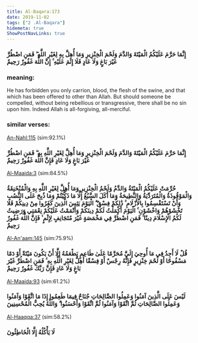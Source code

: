 ```yaml
---
title: Al-Baqara:173
date: 2019-11-02
tags: ["2 .Al-Baqara"]
hidemeta: true 
ShowPostNavLinks: true 
---
```

### إِنَّمَا حَرَّمَ عَلَيْكُمُ الْمَيْتَةَ وَالدَّمَ وَلَحْمَ الْخِنْزِيرِ وَمَا أُهِلَّ بِهِ لِغَيْرِ اللَّهِ ۖ فَمَنِ اضْطُرَّ غَيْرَ بَاغٍ وَلَا عَادٍ فَلَا إِثْمَ عَلَيْهِ ۚ إِنَّ اللَّهَ غَفُورٌ رَحِيمٌ
### meaning: 
He has forbidden you only carrion, blood, the flesh of the swine, and that which has been offered to other than Allah. But should someone be compelled, without being rebellious or transgressive, there shall be no sin upon him. Indeed Allah is all-forgiving, all-merciful.
### similar verses: 

[An-Nahl:115](/16/115) (sim:92.1%)

### إِنَّمَا حَرَّمَ عَلَيْكُمُ الْمَيْتَةَ وَالدَّمَ وَلَحْمَ الْخِنْزِيرِ وَمَا أُهِلَّ لِغَيْرِ اللَّهِ بِهِ ۖ فَمَنِ اضْطُرَّ غَيْرَ بَاغٍ وَلَا عَادٍ فَإِنَّ اللَّهَ غَفُورٌ رَحِيمٌ

[Al-Maaida:3](/5/3) (sim:84.5%)

### حُرِّمَتْ عَلَيْكُمُ الْمَيْتَةُ وَالدَّمُ وَلَحْمُ الْخِنْزِيرِ وَمَا أُهِلَّ لِغَيْرِ اللَّهِ بِهِ وَالْمُنْخَنِقَةُ وَالْمَوْقُوذَةُ وَالْمُتَرَدِّيَةُ وَالنَّطِيحَةُ وَمَا أَكَلَ السَّبُعُ إِلَّا مَا ذَكَّيْتُمْ وَمَا ذُبِحَ عَلَى النُّصُبِ وَأَنْ تَسْتَقْسِمُوا بِالْأَزْلَامِ ۚ ذَٰلِكُمْ فِسْقٌ ۗ الْيَوْمَ يَئِسَ الَّذِينَ كَفَرُوا مِنْ دِينِكُمْ فَلَا تَخْشَوْهُمْ وَاخْشَوْنِ ۚ الْيَوْمَ أَكْمَلْتُ لَكُمْ دِينَكُمْ وَأَتْمَمْتُ عَلَيْكُمْ نِعْمَتِي وَرَضِيتُ لَكُمُ الْإِسْلَامَ دِينًا ۚ فَمَنِ اضْطُرَّ فِي مَخْمَصَةٍ غَيْرَ مُتَجَانِفٍ لِإِثْمٍ ۙ فَإِنَّ اللَّهَ غَفُورٌ رَحِيمٌ

[Al-An'aam:145](/6/145) (sim:75.9%)

### قُلْ لَا أَجِدُ فِي مَا أُوحِيَ إِلَيَّ مُحَرَّمًا عَلَىٰ طَاعِمٍ يَطْعَمُهُ إِلَّا أَنْ يَكُونَ مَيْتَةً أَوْ دَمًا مَسْفُوحًا أَوْ لَحْمَ خِنْزِيرٍ فَإِنَّهُ رِجْسٌ أَوْ فِسْقًا أُهِلَّ لِغَيْرِ اللَّهِ بِهِ ۚ فَمَنِ اضْطُرَّ غَيْرَ بَاغٍ وَلَا عَادٍ فَإِنَّ رَبَّكَ غَفُورٌ رَحِيمٌ

[Al-Maaida:93](/5/93) (sim:61.2%)

### لَيْسَ عَلَى الَّذِينَ آمَنُوا وَعَمِلُوا الصَّالِحَاتِ جُنَاحٌ فِيمَا طَعِمُوا إِذَا مَا اتَّقَوْا وَآمَنُوا وَعَمِلُوا الصَّالِحَاتِ ثُمَّ اتَّقَوْا وَآمَنُوا ثُمَّ اتَّقَوْا وَأَحْسَنُوا ۗ وَاللَّهُ يُحِبُّ الْمُحْسِنِينَ

[Al-Haaqqa:37](/69/37) (sim:58.2%)

### لَا يَأْكُلُهُ إِلَّا الْخَاطِئُونَ

